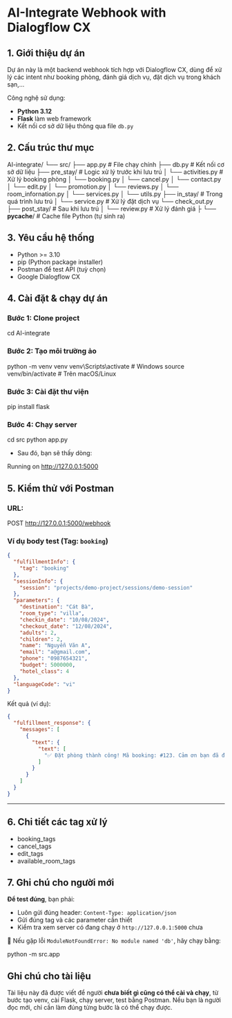 # AI-Integrate Webhook with Dialogflow CX

## 1. Giới thiệu dự án

Dự án này là một backend webhook tích hợp với Dialogflow CX, dùng để xử lý các intent như booking phòng, đánh giá dịch vụ, đặt dịch vụ trong khách sạn,...

Công nghệ sử dụng:

* **Python 3.12**
* **Flask** làm web framework
* Kết nối cơ sở dữ liệu thông qua file `db.py`


## 2. Cấu trúc thư mục

AI-integrate/
└── src/
    ├── app.py                # File chạy chính
    ├── db.py                 # Kết nối cơ sở dữ liệu
    ├── pre_stay/            # Logic xử lý trước khi lưu trú
    │   └── activities.py       # Xử lý booking phòng
    │   └── booking.py
    │   └── cancel.py
    │   └── contact.py
    │   └── edit.py
    │   └── promotion.py
    │   └── reviews.py
    │   └── room_infornation.py
    │   └── services.py
    │   └── utils.py
    ├── in_stay/             # Trong quá trình lưu trú
    │   └── service.py       # Xử lý đặt dịch vụ
        └── check_out.py
    ├── post_stay/           # Sau khi lưu trú
    │   └── review.py        # Xử lý đánh giá
    ├
    └── __pycache__/         # Cache file Python (tự sinh ra)


## 3. Yêu cầu hệ thống

* Python >= 3.10
* pip (Python package installer)
* Postman để test API (tuỳ chọn)
* Google Dialogflow CX


## 4. Cài đặt & chạy dự án

### Bước 1: Clone project

cd AI-integrate

### Bước 2: Tạo môi trường ảo

python -m venv venv
venv\Scripts\activate  # Windows
source venv/bin/activate  # Trên macOS/Linux

### Bước 3: Cài đặt thư viện

pip install flask

### Bước 4: Chạy server

cd src
python app.py

* Sau đó, bạn sẽ thấy dòng:

Running on http://127.0.0.1:5000


## 5. Kiểm thử với Postman

### URL:

POST http://127.0.0.1:5000/webhook

### Ví dụ body test (Tag: `booking`)

```json
{
  "fulfillmentInfo": {
    "tag": "booking"
  },
  "sessionInfo": {
    "session": "projects/demo-project/sessions/demo-session"
  },
  "parameters": {
    "destination": "Cát Bà",
    "room_type": "villa",
    "checkin_date": "10/08/2024",
    "checkout_date": "12/08/2024",
    "adults": 2,
    "children": 2,
    "name": "Nguyễn Văn A",
    "email": "a@gmail.com",
    "phone": "0987654321",
    "budget": 5000000,
    "hotel_class": 4
  },
  "languageCode": "vi"
}
```

Kết quả (ví dụ):

```json
{
  "fulfillment_response": {
    "messages": [
      {
        "text": {
          "text": [
            "✅ Đặt phòng thành công! Mã booking: #123. Cảm ơn bạn đã đặt phòng tại Cát Bà Resort."
          ]
        }
      }
    ]
  }
}
```

---

## 6. Chi tiết các tag xử lý
* booking_tags
* cancel_tags
* edit_tags
* available_room_tags

## 7. Ghi chú cho người mới

**Để test đúng**, bạn phải:

* Luôn gửi đúng header: `Content-Type: application/json`
* Gửi đúng tag và các parameter cần thiết
* Kiểm tra xem server có đang chạy ở `http://127.0.0.1:5000` chưa

📌 Nếu gặp lỗi `ModuleNotFoundError: No module named 'db'`, hãy chạy bằng:

python -m src.app


## Ghi chú cho tài liệu

Tài liệu này đã được viết để người **chưa biết gì cũng có thể cài và chạy**, từ bước tạo venv, cài Flask, chạy server, test bằng Postman. Nếu bạn là người đọc mới, chỉ cần làm đúng từng bước là có thể chạy được.
